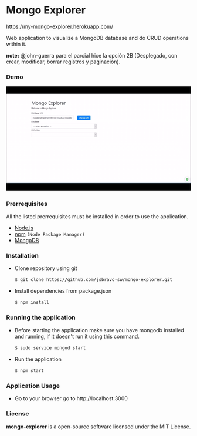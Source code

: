 # Mongo Explorer
https://my-mongo-explorer.herokuapp.com/

Web application to visualize a MongoDB database and do CRUD operations within it.

**note:** @john-guerra para el parcial hice la opción 2B (Desplegado, con crear, modificar, borrar registros y paginación).

### Demo

![Demo](https://raw.githubusercontent.com/jsbravo-sw/mongo-explorer/master/assets/gif/demo.gif)

### Prerrequisites
All the listed prerrequisites must be installed in order to use the application. 
* <a href="https://nodejs.org/en/">Node.js</a>
* <a href="https://www.npmjs.com/get-npm">npm</a> `(Node Package Manager)`
* <a href="https://www.mongodb.com/download-center">MongoDB</a> 

### Installation
* Clone repository using git
    ```bash
    $ git clone https://github.com/jsbravo-sw/mongo-explorer.git
    ```
* Install dependencies from package.json
    ```bash
    $ npm install
    ```

### Running the application
* Before starting the application make sure you have mongodb installed and running, if it doesn't run it using this command.
    ``` bash
    $ sudo service mongod start
    ```
* Run the application
    ``` bash
    $ npm start
    ```

### Application Usage
* Go to your browser go to http://localhost:3000

### **License**
**mongo-explorer** is a open-source software licensed under the MIT License.
